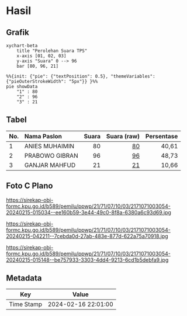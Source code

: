 # Hasil

## Grafik

```mermaid
xychart-beta
    title "Perolehan Suara TPS"
    x-axis [01, 02, 03]
    y-axis "Suara" 0 --> 96
    bar [80, 96, 21]
```

```mermaid
%%{init: {"pie": {"textPosition": 0.5}, "themeVariables": {"pieOuterStrokeWidth": "5px"}} }%%
pie showData
    "1" : 80
    "2" : 96
    "3" : 21
```

## Tabel

| No. | Nama Paslon    | Suara | Suara (raw) | Persentase |
|:--- |:-------------- | -----:| -----------:| ----------:|
| 1   | ANIES MUHAIMIN | 80    | [80][p-1]   | 40,61      |
| 2   | PRABOWO GIBRAN | 96    | [96][p-2]   | 48,73      |
| 3   | GANJAR MAHFUD  | 21    | [21][p-3]   | 10,66      |


[p-1]: https://github.com/gigit-pemilu/pemilu-2024-21-kepulauan-riau/blob/main/pilpres/hitung-suara/sub/21-kepulauan-riau/sub/71-kota-batam/sub/07-sei-beduk/sub/1003-mangsang/sub/054-tps/sub/paslon-1.txt
[p-2]: https://github.com/gigit-pemilu/pemilu-2024-21-kepulauan-riau/blob/main/pilpres/hitung-suara/sub/21-kepulauan-riau/sub/71-kota-batam/sub/07-sei-beduk/sub/1003-mangsang/sub/054-tps/sub/paslon-2.txt
[p-3]: https://github.com/gigit-pemilu/pemilu-2024-21-kepulauan-riau/blob/main/pilpres/hitung-suara/sub/21-kepulauan-riau/sub/71-kota-batam/sub/07-sei-beduk/sub/1003-mangsang/sub/054-tps/sub/paslon-3.txt

## Foto C Plano

https://sirekap-obj-formc.kpu.go.id/b589/pemilu/ppwp/21/71/07/10/03/2171071003054-20240215-015034--ee160b59-3e44-49c0-8f8a-6380a6c93d69.jpg

https://sirekap-obj-formc.kpu.go.id/b589/pemilu/ppwp/21/71/07/10/03/2171071003054-20240215-042211--7cebda0d-27ab-483e-877d-622a75a70918.jpg

https://sirekap-obj-formc.kpu.go.id/b589/pemilu/ppwp/21/71/07/10/03/2171071003054-20240215-015148--be757933-3303-4dd4-9213-6cd1b5debfa9.jpg


## Metadata

| Key        | Value               |
| ---------- | ------------------- |
| Time Stamp | 2024-02-16 22:01:00 |



